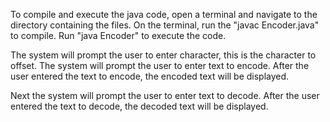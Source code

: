 To compile and execute the java code, open a terminal and navigate to the directory containing the files.
On the terminal, run the "javac Encoder.java" to compile. Run "java Encoder" to execute the code.

The system will prompt the user to enter character, this is the character to offset.
The system will prompt the user to enter text to encode. 
After the user entered the text to encode, the encoded text will be displayed.

Next the system will prompt the user to enter text to decode.
After the user entered the text to decode, the decoded text will be displayed.
